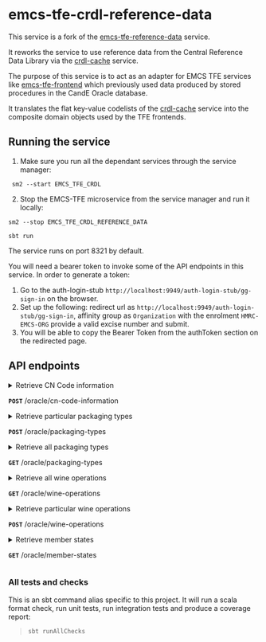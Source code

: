 # emcs-tfe-crdl-reference-data

This service is a fork of the [emcs-tfe-reference-data](https://github.com/hmrc/emcs-tfe-reference-data) service.

It reworks the service to use reference data from the Central Reference Data Library via the [crdl-cache](https://github.com/hmrc/crdl-cache/) service.

The purpose of this service is to act as an adapter for EMCS TFE services like [emcs-tfe-frontend](https://github.com/hmrc/emcs-tfe-frontend/) which previously used data produced by stored procedures in the CandE Oracle database.

It translates the flat key-value codelists of the [crdl-cache](https://github.com/hmrc/crdl-cache/) service into the composite domain objects used by the TFE frontends.

## Running the service

1. Make sure you run all the dependant services through the service manager:

```shell
 sm2 --start EMCS_TFE_CRDL
 ```

2. Stop the EMCS-TFE microservice from the service manager and run it locally:

```shell 
sm2 --stop EMCS_TFE_CRDL_REFERENCE_DATA
```

```shell 
sbt run
```
The service runs on port 8321 by default.

You will need a bearer token to invoke some of the API endpoints in this service. In order to generate a token:
1. Go to the auth-login-stub `http://localhost:9949/auth-login-stub/gg-sign-in` on the browser.
2. Set up the following: redirect url as `http://localhost:9949/auth-login-stub/gg-sign-in`, affinity group as `Organization` with the enrolment `HMRC-EMCS-ORG` provide a valid excise number and submit.
3. You will be able to copy the Bearer Token from the authToken section on the redirected page.


## API endpoints

<details>
<summary>Retrieve CN Code information

**`POST`** /oracle/cn-code-information</summary>

Retrieve CN Code information for a given list of Product Codes and CN Codes

**Request Body**: [CnInformationRequest Model](app/uk/gov/hmrc/emcstfereferencedata/models/request/CnInformationRequest.scala)

**Example request body**:

```json
{
  "items": [
    {
      "productCode": "B000",
      "cnCode": "22030001"
    },
    {
      "productCode": "S500",
      "cnCode": "10000000"
    }
  ]
}
```

### Responses

#### Success Response(s)

**Status**: 200 (OK)

**Body**: Key:value pair of String:[CnCodeInformation Model](app/uk/gov/hmrc/emcstfereferencedata/models/response/CnCodeInformation.scala)

**Example response body**:

```json
{
  "24029000": {
    "cnCodeDescription": "Cigars, cheroots, cigarillos and cigarettes not containing tobacco",
    "exciseProductCodeDescription": "Fine-cut tobacco for the rolling of cigarettes",
    "unitOfMeasureCode": 1
  }
}
```

#### Error Response(s)

**Status**: 500 (ISE)

**Body**: [ErrorResponse Model](app/uk/gov/hmrc/emcstfereferencedata/models/response/ErrorResponse.scala)

</details>

<details>
<summary>Retrieve particular packaging types

**`POST`** /oracle/packaging-types</summary>

Retrieve packaging type information for a list of packaging types

**Request Body**: JSON array of packaging types

**Example request body**:

```json
[
  "VP",
  "NE",
  "TO"
]
```

### Responses

#### Success Response(s)

**Status**: 200 (OK)

**Body**: Key:value pair of String:String

**Example response body**:

```json
{
  "NE": "Unpacked or unpackaged",
  "TO": "Tun",
  "VP": "Vacuum-packed"
}
```

#### Error Response(s)

**Status**: 500 (ISE)

**Body**: [ErrorResponse Model](app/uk/gov/hmrc/emcstfereferencedata/models/response/ErrorResponse.scala)

</details>

<details>
<summary>Retrieve all packaging types

**`GET`** /oracle/packaging-types</summary>

Retrieve all packaging type information. An optional `isCountable` boolean query parameter
can be provided to find `countable` packaging types.
The response is sorted by the description in ascending (A-Z) order.

### Responses

#### Success Response(s)

**Status**: 200 (OK)

**Body**: Key:value pair of String:String

**Example response body**:

```json
{
  "CR": "Crate",
  "FD": "Framed crate",
  "VA": "Vat"
}
```

#### Error Response(s)

**Status**: 500 (ISE)

**Body**: [ErrorResponse Model](app/uk/gov/hmrc/emcstfereferencedata/models/response/ErrorResponse.scala)

</details>

<details>
<summary>Retrieve all wine operations

**`GET`** /oracle/wine-operations</summary>

Retrieve all wine operations.

### Responses

#### Success Response(s)

**Status**: 200 (OK)

**Body**: Key:value pair of String:String

**Example response body**:

```json
{
  "0": "The product has undergone none of the following operations",
  "1": "The product has been enriched",
  "2": "The product has been acidified",
  "3": "The product has been de-acidified"
}
```

#### Error Response(s)

**Status**: 500 (ISE)

**Body**: [ErrorResponse Model](app/uk/gov/hmrc/emcstfereferencedata/models/response/ErrorResponse.scala)

</details>

<details>
<summary>Retrieve particular wine operations

**`POST`** /oracle/wine-operations</summary>

Retrieve wine operation information for a list of wine operations

**Request Body**: JSON array of wine operations

**Example request body**:

```json
[
  "4",
  "11",
  "9"
]
```

### Responses

#### Success Response(s)

**Status**: 200 (OK)

**Body**: Key:value pair of String:String

**Example response body**:

```json
{
  "4": "The product has been sweetened",
  "11": "The product has been partially dealcoholised",
  "9": "The product has been made using oak chips"
}
```

#### Error Response(s)

**Status**: 500 (ISE)

**Body**: [ErrorResponse Model](app/uk/gov/hmrc/emcstfereferencedata/models/response/ErrorResponse.scala)

</details>

<details>
<summary>Retrieve member states

**`GET`** /oracle/member-states</summary>

Retrieve member states list

### Responses

#### Success Response(s)

**Status**: 200 (OK)

**Body**: Array of [Country](app/uk/gov/hmrc/emcstfereferencedata/models/response/Country.scala) object

**Example response body**:

```json
[
  {
    "countryCode": "FR",
    "country": "France"
  },
  {
    "countryCode": "AT",
    "country": "Austria"
  }
]
```

#### Error Response(s)

**Status**: 500 (ISE)

**Body**: [ErrorResponse Model](app/uk/gov/hmrc/emcstfereferencedata/models/response/ErrorResponse.scala)

</details>

### All tests and checks
This is an sbt command alias specific to this project. It will run a scala format
check, run unit tests, run integration tests and produce a coverage report:
> `sbt runAllChecks`
